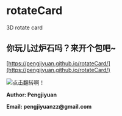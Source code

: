 # rotateCard
3D rotate card    

## 你玩儿过炉石吗？来开个包吧~    

[https://pengjiyuan.github.io/rotateCard/](https://pengjiyuan.github.io/rotateCard/)      

![点击翻转啊！](https://pengjiyuan.github.io/rotateCard/img/back.jpg)    

__Author: Pengjiyuan__    

__Email: pengjiyuanzz@gmail.com__


